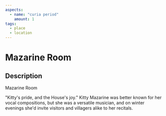 ```yaml
---
aspects: 
  - name: "curia period"
    amount: 1
tags:
  - place
  - location
---
```


# Mazarine Room

## Description
Mazarine Room

"Kitty's pride, and the House's joy." Kitty Mazarine was better known for her vocal compositions, but she was a versatile musician, and on winter evenings she'd invite visitors and villagers alike to her recitals.